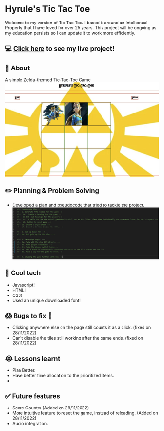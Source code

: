 # Hyrule's Tic Tac Toe
Welcome to my version of Tic Tac Toe. I based it around an Intellectual Property that I have loved for over 25 years. This project will be ongoing as my education persists so I can update it to work more efficiently. 

## :computer: [Click here](https://lozlink.github.io/Link-s-TTT/) to see my live project!

## :page_facing_up: About
A simple Zelda-themed Tic-Tac-Toe Game 
![Example of the Game!](Capture.JPG)

## :pencil2: Planning & Problem Solving
- Developed a plan and pseudocode that tried to tackle the project. 
![Pseudocode](Planning.JPG)

## :rocket: Cool tech
- Javascript!
- HTML!
- CSS!
- Used an unique downloaded font!

## :scream: Bugs to fix :poop:
- Clicking anywhere else on the page still counts it as a click. (fixed on 28/11/2022)
- Can't disable the tiles still working after the game ends.  (fixed on 28/11/2022)

## :sob: Lessons learnt
- Plan Better. 
- Have better time allocation to the prioritized items.
- 

## :white_check_mark: Future features
- Score Counter (Added on 28/11/2022)
- More intuitive feature to reset the game, instead of reloading. (Added on 28/11/2022)
- Audio integration.
